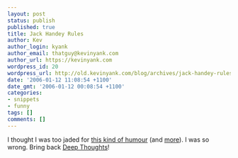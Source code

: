 ```yaml
---
layout: post
status: publish
published: true
title: Jack Handey Rules
author: Kev
author_login: kyank
author_email: thatguy@kevinyank.com
author_url: https://kevinyank.com
wordpress_id: 20
wordpress_url: http://old.kevinyank.com/blog/archives/jack-handey-rules/
date: '2006-01-12 11:08:54 +1100'
date_gmt: '2006-01-12 00:08:54 +1100'
categories:
- snippets
- funny
tags: []
comments: []
---
```

<p>I thought I was too jaded for <a href="http://www.newyorker.com/shouts/content/articles/060109sh_shouts">this kind of humour</a> (and <a href="http://www.newyorker.com/shouts/content/articles/050808sh_shouts">more</a>). I was so wrong. Bring back <a href="http://en.wikipedia.org/wiki/Jack_Handey">Deep Thoughts</a>!</p>
